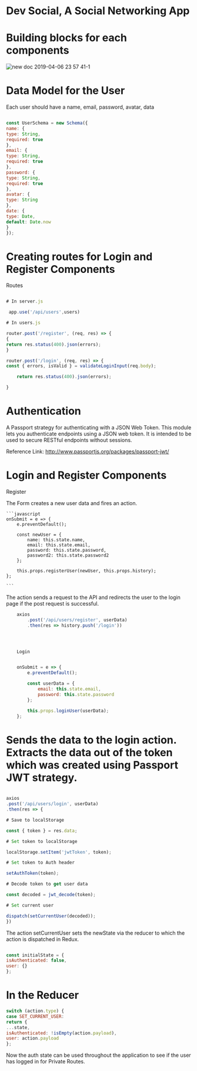 # Dev Social, A Social Networking App

# Building blocks for each components


![new doc 2019-04-06 23 57 41-1](https://user-images.githubusercontent.com/15992276/55678466-4375ae00-58c8-11e9-992e-3da9203104f8.jpg)

 
# Data Model for the User

Each user should have a name, email, password, avatar, data

  ```javascript

const UserSchema = new Schema({
name: {
type: String,
required: true
},
email: {
type: String,
required: true
},
password: {
type: String,
required: true
},
avatar: {
type: String
},
date: {
type: Date,
default: Date.now
}
});

```

# Creating routes for Login and Register Components

Routes

```javascript

# In server.js

 app.use('/api/users',users)

# In users.js

router.post('/register', (req, res) => {
{
return res.status(400).json(errors);
}

router.post('/login', (req, res) => {
const { errors, isValid } = validateLoginInput(req.body);

    return res.status(400).json(errors);

}

````

# Authentication

A Passport strategy for authenticating with a JSON Web Token.
This module lets you authenticate endpoints using a JSON web token. It is intended to be used to secure RESTful endpoints without sessions.

Reference Link: http://www.passportjs.org/packages/passport-jwt/


# Login and Register Components


Register

The Form creates a new user data and fires an action.

    ```javascript
    onSubmit = e => {
		e.preventDefault();

		const newUser = {
			name: this.state.name,
			email: this.state.email,
			password: this.state.password,
			password2: this.state.password2
		};

		this.props.registerUser(newUser, this.props.history);
	};

    ```

The action sends a request to the API and redirects the    user to the login page if the post request is successful.

```javascript
    axios
		.post('/api/users/register', userData)
		.then(res => history.push('/login'))




    Login


    onSubmit = e => {
    	e.preventDefault();

    	const userData = {
    		email: this.state.email,
    		password: this.state.password
    	};

    	this.props.loginUser(userData);
    };

```

# Sends the data to the login action. Extracts the data out of the token which was created using Passport JWT strategy.


```javascript

axios
.post('/api/users/login', userData)
.then(res => {

# Save to localStorage

const { token } = res.data;

# Set token to localStorage

localStorage.setItem('jwtToken', token);

# Set token to Auth header

setAuthToken(token);

# Decode token to get user data

const decoded = jwt_decode(token);

# Set current user

dispatch(setCurrentUser(decoded));
})

```


The action setCurrentUser sets the newState via the reducer to which the action is dispatched in Redux.

```javascript

const initialState = {
isAuthenticated: false,
user: {}
};

```
# In the Reducer

```javascript
switch (action.type) {
case SET_CURRENT_USER:
return {
...state,
isAuthenticated: !isEmpty(action.payload),
user: action.payload
};

```


Now the auth state can be used throughout the application to see if the user has logged in for Private Routes.


